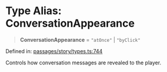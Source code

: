 # Type Alias: ConversationAppearance

> **ConversationAppearance** = `"atOnce"` \| `"byClick"`

Defined in: [passages/story/types.ts:744](https://github.com/laruss/react-text-game/blob/69d70d1469d5c42a37ce3eebe7e9ba2b0e018eba/packages/core/src/passages/story/types.ts#L744)

Controls how conversation messages are revealed to the player.
